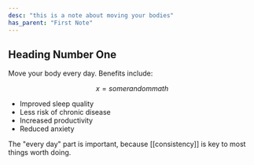 ```yaml
---
desc: "this is a note about moving your bodies"
has_parent: "First Note"
---
```

## Heading Number One 

Move your body every day. Benefits include:

$$ x = some random math$$

- Improved sleep quality
- Less risk of chronic disease
- Increased productivity
- Reduced anxiety

The "every day" part is important, because [[consistency]] is key to most things worth doing.